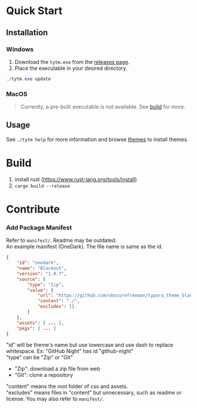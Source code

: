 # Quick Start

## Installation

### Windows

1. Download the `tytm.exe` from the [releases page](https://github.com/Chen1Plus/tytm/releases/latest).
2. Place the executable in your desired directory.

```powershell
./tytm.exe update
```

### MacOS

> Currently, a pre-built executable is not available. See [build](https://chen1plus.github.io/tytm/#/?id=build) for more.

## Usage

See `./tytm help` for more information and browse [themes](https://chen1plus.github.io/tytm/#/themes) to install themes.

# Build

1. install rust (https://www.rust-lang.org/tools/install)
2. `cargo build --release`

# Contribute

### Add Package Manifest

Refer to `manifest/`. Readme may be outdated.  
An example manifest (OneDark). The file name is same as the id.

```json
{
    "id": "onedark",
    "name": "Blackout",
    "version": "1.0.7",
    "source": {
        "type": "Zip",
        "value": {
            "url": "https://github.com/obscurefreeman/typora_theme_blackout/releases/download/V1.0.7/blackout_theme.zip",
            "content": "./",
            "excludes": []
        }
    },
    "assets": [ ... ],
    "pkgs": [ ... ]
}
```
"id" will be theme's name but use lowercase and use dash to replace whitespace. Ex: "GitHub Night" has id "github-night"  
"type" can be "Zip" or "Git"
- "Zip": download a zip file from web
- "Git": clone a repository

"content" means the root folder of css and assets.  
"excludes" means files in "content" but unnecessary, such as readme or license. You may also refer to `manifest/`.
